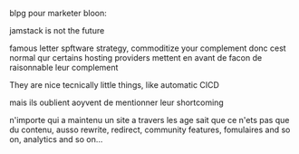 blpg pour marketer bloon:

jamstack is not the future

famous letter spftware strategy, commoditize your complement donc cest normal qur certains hosting providers mettent en avant de facon de raisonnable leur complement

They are nice tecnically little things, like automatic CICD

mais ils oublient aoyvent de mentionner leur shortcoming



n'importe qui a maintenu un site a travers les age sait que ce n'ets pas que du contenu, ausso rewrite, redirect, community features, fomulaires and so on, analytics and so on...
